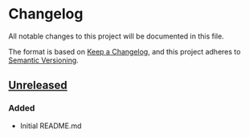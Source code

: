 # Changelog
All notable changes to this project will be documented in this file.

The format is based on [Keep a Changelog](https://keepachangelog.com/en/1.0.0/),
and this project adheres to [Semantic Versioning](https://semver.org/spec/v2.0.0.html).

## [Unreleased]

### Added
- Initial README.md

[Unreleased]: <https://github.com/DACCS-Climate/marble-stac-extension/compare/v1.0.0...HEAD>
